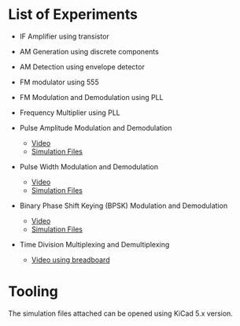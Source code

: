 # List of Experiments
  * IF Amplifier using transistor
  * AM Generation using discrete components
  * AM Detection using envelope detector
  * FM modulator using 555
  * FM Modulation and Demodulation using PLL
  * Frequency Multiplier using PLL

  * Pulse Amplitude Modulation and Demodulation
    * [Video](https://youtu.be/gmg7Xwr1I6s)
    * [Simulation Files](https://drive.google.com/drive/folders/1obNaNUEt3tN3kCkrcMV1jhq_Dmjs12g_?usp=sharing)
  * Pulse Width Modulation and Demodulation
    * [Video](https://youtu.be/vrbj3LiSQyA)
    * [Simulation Files](https://drive.google.com/drive/folders/1rRHZFsIwJhHsGDqpepnrUK6ceymp9iia?usp=sharing)
  * Binary Phase Shift Keying (BPSK) Modulation and Demodulation
    * [Video](https://youtu.be/g1zFgdqCfsc)
    * [Simulation Files](https://drive.google.com/drive/folders/1k0mqdncgJHAdmkleYKpnEnMD_D3xPJda?usp=sharing)
  * Time Division Multiplexing and Demultiplexing
    * [Video using breadboard](https://www.youtube.com/watch?v=3P2wCuqWeYY)

# Tooling
The simulation files attached can be opened using KiCad 5.x version.


